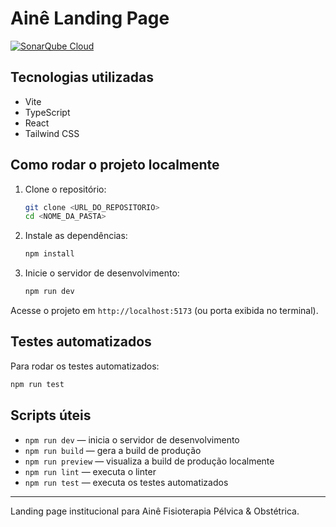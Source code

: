# Ainê Landing Page

[![SonarQube Cloud](https://sonarcloud.io/images/project_badges/sonarcloud-dark.svg)](https://sonarcloud.io/summary/new_code?id=brav999_landingpage-aine)

## Tecnologias utilizadas

- Vite
- TypeScript
- React
- Tailwind CSS

## Como rodar o projeto localmente

1. Clone o repositório:
   ```sh
   git clone <URL_DO_REPOSITORIO>
   cd <NOME_DA_PASTA>
   ```
2. Instale as dependências:
   ```sh
   npm install
   ```
3. Inicie o servidor de desenvolvimento:
   ```sh
   npm run dev
   ```

Acesse o projeto em `http://localhost:5173` (ou porta exibida no terminal).

## Testes automatizados

Para rodar os testes automatizados:
```sh
npm run test
```

## Scripts úteis
- `npm run dev` — inicia o servidor de desenvolvimento
- `npm run build` — gera a build de produção
- `npm run preview` — visualiza a build de produção localmente
- `npm run lint` — executa o linter
- `npm run test` — executa os testes automatizados

---

Landing page institucional para Ainê Fisioterapia Pélvica & Obstétrica.
